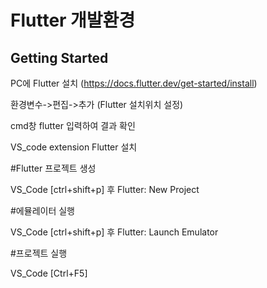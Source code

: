 # Flutter 개발환경

## Getting Started

PC에 Flutter 설치 (https://docs.flutter.dev/get-started/install)

환경변수->편집->추가 (Flutter 설치위치 설정)

cmd창 flutter 입력하여 결과 확인

VS_code extension Flutter 설치




#Flutter 프로젝트 생성

VS_Code [ctrl+shift+p] 후 Flutter: New Project




#에뮬레이터 실행

VS_Code [ctrl+shift+p] 후 Flutter: Launch Emulator




#프로젝트 실행

VS_Code [Ctrl+F5]
